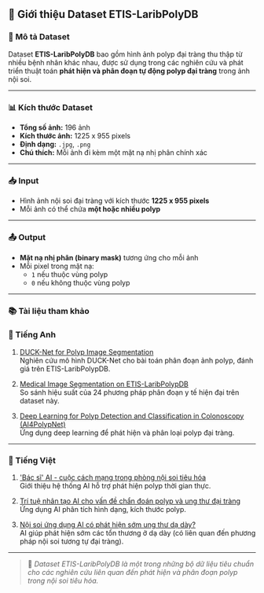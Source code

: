 ## 🧬 Giới thiệu Dataset ETIS-LaribPolyDB

### 📌 Mô tả Dataset
Dataset **ETIS-LaribPolyDB** bao gồm hình ảnh polyp đại tràng thu thập từ nhiều bệnh nhân khác nhau, được sử dụng trong các nghiên cứu và phát triển thuật toán **phát hiện và phân đoạn tự động polyp đại tràng** trong ảnh nội soi.

---

### 📊 Kích thước Dataset
- **Tổng số ảnh:** 196 ảnh  
- **Kích thước ảnh:** 1225 x 955 pixels  
- **Định dạng:** `.jpg`, `.png`  
- **Chú thích:** Mỗi ảnh đi kèm một mặt nạ nhị phân chính xác

---

### 📥 Input
- Hình ảnh nội soi đại tràng với kích thước **1225 x 955 pixels**
- Mỗi ảnh có thể chứa **một hoặc nhiều polyp**

---

### 📤 Output
- **Mặt nạ nhị phân (binary mask)** tương ứng cho mỗi ảnh
- Mỗi pixel trong mặt nạ:
  - `1` nếu thuộc vùng polyp
  - `0` nếu không thuộc vùng polyp

---

### 📚 Tài liệu tham khảo

### 📖 Tiếng Anh

1. [DUCK-Net for Polyp Image Segmentation](https://pubmed.ncbi.nlm.nih.gov/37328572/)  
   Nghiên cứu mô hình DUCK-Net cho bài toán phân đoạn ảnh polyp, đánh giá trên ETIS-LaribPolypDB.

2. [Medical Image Segmentation on ETIS-LaribPolypDB](https://paperswithcode.com/sota/medical-image-segmentation-on-etis)  
   So sánh hiệu suất của 24 phương pháp phân đoạn y tế hiện đại trên dataset này.

3. [Deep Learning for Polyp Detection and Classification in Colonoscopy (AI4PolypNet)](https://github.com/sing-group/deep-learning-colonoscopy)  
   Ứng dụng deep learning để phát hiện và phân loại polyp đại tràng.

---

### 📗 Tiếng Việt

1. ['Bác sĩ' AI - cuộc cách mạng trong phòng nội soi tiêu hóa](https://vnexpress.net/bac-si-ai-cuoc-cach-mang-trong-phong-noi-soi-tieu-hoa-4866955.html)  
   Giới thiệu hệ thống AI hỗ trợ phát hiện polyp thời gian thực.

2. [Trí tuệ nhân tạo AI cho vấn đề chẩn đoán polyp và ung thư đại tràng](https://www.vinmec.com/vie/bai-viet/tri-tue-nhan-tao-ai-cho-van-de-chan-doan-polyp-va-ung-thu-dai-trang-vi)  
   Ứng dụng AI phân tích hình dạng, kích thước polyp.

3. [Nội soi ứng dụng AI có phát hiện sớm ung thư dạ dày?](https://vnexpress.net/noi-soi-ung-dung-ai-co-phat-hien-som-ung-thu-da-day-4825946.html)  
   AI giúp phát hiện sớm các tổn thương ở dạ dày (có liên quan đến phương pháp nội soi tương tự đại tràng).


---

> 📂 *Dataset ETIS-LaribPolyDB là một trong những bộ dữ liệu tiêu chuẩn cho các nghiên cứu liên quan đến phát hiện và phân đoạn polyp trong nội soi tiêu hóa.*
